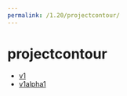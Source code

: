 ```yaml
---
permalink: /1.20/projectcontour/
---
```


# projectcontour



* [v1](v1/index.md)
* [v1alpha1](v1alpha1/index.md)
